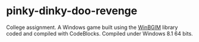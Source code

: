 # pinky-dinky-doo-revenge
College assignment. A Windows game built using the [WinBGIM](http://winbgim.codecutter.org/) library coded and compiled with CodeBlocks. Compiled under Windows 8.1 64 bits.
